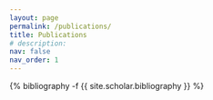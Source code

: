 ```yaml
---
layout: page
permalink: /publications/
title: Publications
# description:
nav: false
nav_order: 1
---
```

<!-- _pages/publications.md -->
<div class="publications">

{% bibliography -f {{ site.scholar.bibliography }} %}

</div>
